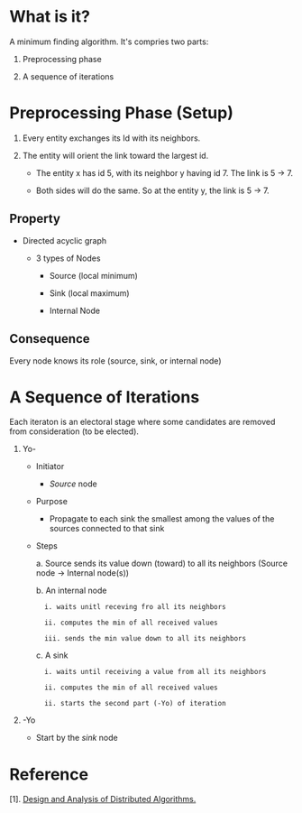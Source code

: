 # What is it?

  A minimum finding algorithm. It's compries two parts:

  1. Preprocessing phase

  2. A sequence of iterations

# Preprocessing Phase (Setup)

  1. Every entity exchanges its Id with its neighbors. 

  2. The entity will orient the link toward the largest id. 

      * The entity x has id 5, with its neighbor y having id 7. The link is 5 -> 7.

      * Both sides will do the same. So at the entity y, the link is 5 -> 7.

## Property 

  * Directed acyclic graph 

      * 3 types of Nodes

          * Source (local minimum)

          * Sink (local maximum)

          * Internal Node

## Consequence

Every node knows its role (source, sink, or internal node)

# A Sequence of Iterations

Each iteraton is an electoral stage where some candidates are removed from consideration (to be elected).

  1. Yo- 

      * Initiator 

          * *Source* node

      * Purpose

          * Propagate to each sink the smallest among the values of the sources connected to that sink

      * Steps

          a. Source sends its value down (toward) to all its neighbors (Source node -> Internal node(s))

          b. An internal node 

              i. waits unitl receving fro all its neighbors

              ii. computes the min of all received values

              iii. sends the min value down to all its neighbors

          c. A sink 

              i. waits until receiving a value from all its neighbors

              ii. computes the min of all received values

              ii. starts the second part (-Yo) of iteration 


  2. -Yo 

      * Start by the *sink* node

# Reference 

[1]. [Design and Analysis of Distributed Algorithms.](http://people.scs.carleton.ca/~santoro/DADA-CourseNotes.html)
